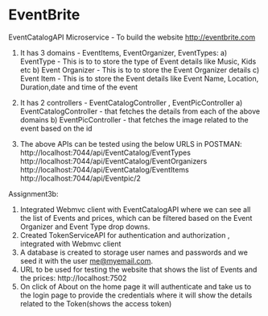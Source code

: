 # EventBrite
EventCatalogAPI Microservice - To build the website http://eventbrite.com
1. It has 3 domains - EventItems, EventOrganizer, EventTypes:
 a) EventType  - This is to to store the type of Event details like Music, Kids etc 
 b) Event Organizer - This is to to store the Event Organizer details
 c) Event Item - This is to store the Event details like Event Name, Location, Duration,date and time of the event
2. It has 2 controllers - EventCatalogController , EventPicController
    a) EventCatalogController - that fetches the details from each of the above domains
    b) EventPicController - that fetches the image related to the event based on the id
    
3. The above APIs can be tested using the below URLS in POSTMAN:
http://localhost:7044/api/EventCatalog/EventTypes
http://localhost:7044/api/EventCatalog/EventOrganizers
http://localhost:7044/api/EventCatalog/EventItems
http://localhost:7044/api/Eventpic/2

Assignment3b:

1. Integrated Webmvc client with EventCatalogAPI where we can see all the list of Events and prices, which can be filtered based on the Event Organizer and Event Type drop downs.
2. Created TokenServiceAPI for authentication and authorization , integrated with Webmvc client
3. A database is created to storage user names and passwords and we seed it with the user me@myemail.com.
4. URL to be used for testing the website that shows the list of Events and the prices:
http://localhost:7502
5. On click of About on the home page it will authenticate and take us to the login page to provide the credentials where it will show the details related to the Token(shows the access token)

